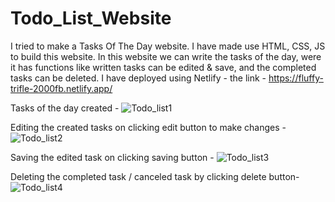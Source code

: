 # Todo_List_Website
I tried to make a Tasks Of The Day website. 
I have made use HTML, CSS, JS to build this website.
In this website we can write the tasks of the day, were it has functions like written tasks can be edited & save, and the completed tasks can be deleted.
I have deployed using Netlify - the link - https://fluffy-trifle-2000fb.netlify.app/

Tasks of the day created - 
![Todo_list1](https://user-images.githubusercontent.com/61042120/179548908-61bc10bf-e49f-40fd-99cc-b1769d498eb6.png)

Editing the created tasks on clicking edit button to make changes - 
![Todo_list2](https://user-images.githubusercontent.com/61042120/179548920-d5d48d93-a732-429e-989d-042d5c187900.png)

Saving the edited task on clicking saving button - 
![Todo_list3](https://user-images.githubusercontent.com/61042120/179548928-23665db2-d154-4b84-89e3-b6b2d6860d55.png)

Deleting the completed task / canceled task by clicking delete button- 
![Todo_list4](https://user-images.githubusercontent.com/61042120/179548936-c927cb4f-c94c-4bcf-abd5-9db711b2a675.png)
